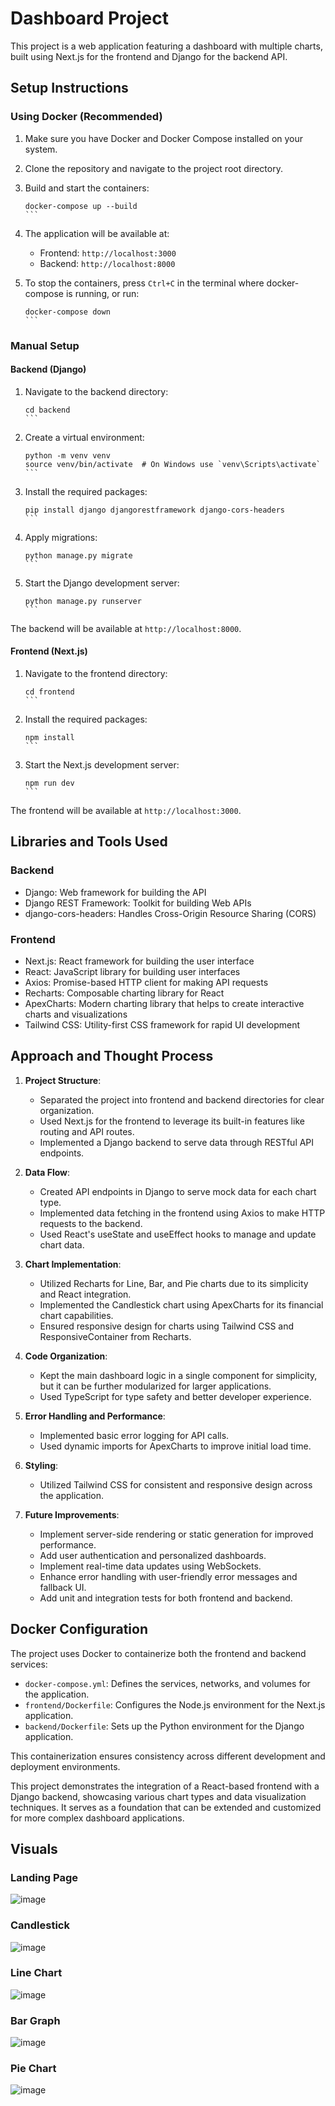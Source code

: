 # Dashboard Project

This project is a web application featuring a dashboard with multiple charts, built using Next.js for the frontend and Django for the backend API.

## Setup Instructions

### Using Docker (Recommended)

1. Make sure you have Docker and Docker Compose installed on your system.

2. Clone the repository and navigate to the project root directory.

3. Build and start the containers:
   ````
   docker-compose up --build
   ```

4. The application will be available at:
   - Frontend: `http://localhost:3000`
   - Backend: `http://localhost:8000`

5. To stop the containers, press `Ctrl+C` in the terminal where docker-compose is running, or run:
   ````
   docker-compose down
   ```

### Manual Setup

#### Backend (Django)

1. Navigate to the backend directory:
   ````
   cd backend
   ```

2. Create a virtual environment:
   ````
   python -m venv venv
   source venv/bin/activate  # On Windows use `venv\Scripts\activate`
   ```

3. Install the required packages:
   ````
   pip install django djangorestframework django-cors-headers
   ```

4. Apply migrations:
   ````
   python manage.py migrate
   ```

5. Start the Django development server:
   ````
   python manage.py runserver
   ```

The backend will be available at `http://localhost:8000`.

#### Frontend (Next.js)

1. Navigate to the frontend directory:
   ````
   cd frontend
   ```

2. Install the required packages:
   ````
   npm install
   ```

3. Start the Next.js development server:
   ````
   npm run dev
   ```

The frontend will be available at `http://localhost:3000`.

## Libraries and Tools Used

### Backend
- Django: Web framework for building the API
- Django REST Framework: Toolkit for building Web APIs
- django-cors-headers: Handles Cross-Origin Resource Sharing (CORS)

### Frontend
- Next.js: React framework for building the user interface
- React: JavaScript library for building user interfaces
- Axios: Promise-based HTTP client for making API requests
- Recharts: Composable charting library for React
- ApexCharts: Modern charting library that helps to create interactive charts and visualizations
- Tailwind CSS: Utility-first CSS framework for rapid UI development

## Approach and Thought Process

1. **Project Structure**: 
   - Separated the project into frontend and backend directories for clear organization.
   - Used Next.js for the frontend to leverage its built-in features like routing and API routes.
   - Implemented a Django backend to serve data through RESTful API endpoints.

2. **Data Flow**:
   - Created API endpoints in Django to serve mock data for each chart type.
   - Implemented data fetching in the frontend using Axios to make HTTP requests to the backend.
   - Used React's useState and useEffect hooks to manage and update chart data.

3. **Chart Implementation**:
   - Utilized Recharts for Line, Bar, and Pie charts due to its simplicity and React integration.
   - Implemented the Candlestick chart using ApexCharts for its financial chart capabilities.
   - Ensured responsive design for charts using Tailwind CSS and ResponsiveContainer from Recharts.

4. **Code Organization**:
   - Kept the main dashboard logic in a single component for simplicity, but it can be further modularized for larger applications.
   - Used TypeScript for type safety and better developer experience.

5. **Error Handling and Performance**:
   - Implemented basic error logging for API calls.
   - Used dynamic imports for ApexCharts to improve initial load time.

6. **Styling**:
   - Utilized Tailwind CSS for consistent and responsive design across the application.

7. **Future Improvements**:
   - Implement server-side rendering or static generation for improved performance.
   - Add user authentication and personalized dashboards.
   - Implement real-time data updates using WebSockets.
   - Enhance error handling with user-friendly error messages and fallback UI.
   - Add unit and integration tests for both frontend and backend.

## Docker Configuration

The project uses Docker to containerize both the frontend and backend services:

- `docker-compose.yml`: Defines the services, networks, and volumes for the application.
- `frontend/Dockerfile`: Configures the Node.js environment for the Next.js application.
- `backend/Dockerfile`: Sets up the Python environment for the Django application.

This containerization ensures consistency across different development and deployment environments.

This project demonstrates the integration of a React-based frontend with a Django backend, showcasing various chart types and data visualization techniques. It serves as a foundation that can be extended and customized for more complex dashboard applications.

## Visuals

### Landing Page
![image](https://github.com/user-attachments/assets/cff3e80b-03d7-4fa6-aaeb-15b77b53d025)

### Candlestick

![image](https://github.com/user-attachments/assets/2b4c23c1-436b-48a9-8467-19581027c6ac)

### Line Chart

![image](https://github.com/user-attachments/assets/ab258f4f-22dd-42fb-87c6-4de3955df1bb)

### Bar Graph
![image](https://github.com/user-attachments/assets/62aacede-42e5-476b-9a83-465e5bb85a86)

### Pie Chart
![image](https://github.com/user-attachments/assets/888c610d-4f40-4d42-b3de-fc83b3cd43ca)








